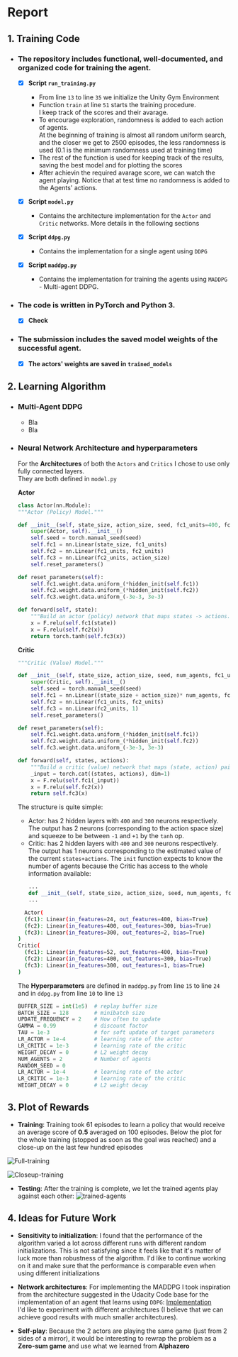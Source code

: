 # Report

## 1. Training Code

* ### The repository includes functional, well-documented, and organized code for training the agent. <br>
   * [x] **Script `run_training.py`**
      * From line `13` to line `35` we initialize the Unity Gym Environment
      * Function `train` at line `51` starts the training procedure. <br>
      I keep track of the scores and their avarage.
      * To encourage exploration, randomness is added to each action of agents. <br>
      At the beginning of training is almost all random uniform search, and the closer we get to 
      2500 episodes, the less randomness is used (0.1 is the minimum randomness used at training time)
      * The rest of the function is used for keeping track of the results, saving the best model and for plotting the scores
      * After achievin the required avarage score, we can watch the agent playing. Notice that at test time no randomness is added to the Agents' actions.
      
   * [x] **Script `model.py`**
     * Contains the architecture implementation for the `Actor` and `Critic` networks. More details in the following sections
   * [x] **Script `ddpg.py`**
     * Contains the implementation for a single agent using `DDPG`
   * [x] **Script `maddpg.py`**
     * Contains the implementation for training the agents using `MADDPG` - Multi-agent DDPG.

* ### The code is written in PyTorch and Python 3.
   * [x] **Check**
   
* ### The submission includes the saved model weights of the successful agent. 
   * [x] **The actors' weights are saved in `trained_models`**
   
## 2. Learning Algorithm

  * ### Multi-Agent DDPG
    * Bla
    * Bla
    
  * ### Neural Network Architecture and hyperparameters
    For the **Architectures** of both the `Actors` and `Critics` I chose to use only fully connected layers.<br>
    They are both defined in `model.py`
    
    **Actor**
    ```python
    class Actor(nn.Module):
    """Actor (Policy) Model."""

    def __init__(self, state_size, action_size, seed, fc1_units=400, fc2_units=300):
        super(Actor, self).__init__()
        self.seed = torch.manual_seed(seed)
        self.fc1 = nn.Linear(state_size, fc1_units)
        self.fc2 = nn.Linear(fc1_units, fc2_units)
        self.fc3 = nn.Linear(fc2_units, action_size)
        self.reset_parameters()

    def reset_parameters(self):
        self.fc1.weight.data.uniform_(*hidden_init(self.fc1))
        self.fc2.weight.data.uniform_(*hidden_init(self.fc2))
        self.fc3.weight.data.uniform_(-3e-3, 3e-3)

    def forward(self, state):
        """Build an actor (policy) network that maps states -> actions."""
        x = F.relu(self.fc1(state))
        x = F.relu(self.fc2(x))
        return torch.tanh(self.fc3(x))
    ```
    **Critic**
    ```python
    """Critic (Value) Model."""

    def __init__(self, state_size, action_size, seed, num_agents, fc1_units=400, fc2_units=300):
        super(Critic, self).__init__()
        self.seed = torch.manual_seed(seed)
        self.fc1 = nn.Linear((state_size + action_size)* num_agents, fc1_units)
        self.fc2 = nn.Linear(fc1_units, fc2_units)
        self.fc3 = nn.Linear(fc2_units, 1)
        self.reset_parameters()

    def reset_parameters(self):
        self.fc1.weight.data.uniform_(*hidden_init(self.fc1))
        self.fc2.weight.data.uniform_(*hidden_init(self.fc2))
        self.fc3.weight.data.uniform_(-3e-3, 3e-3)

    def forward(self, states, actions):
        """Build a critic (value) network that maps (state, action) pairs -> Q-values."""
        _input = torch.cat((states, actions), dim=1)
        x = F.relu(self.fc1(_input))
        x = F.relu(self.fc2(x))
        return self.fc3(x)
    ```
  
    The structure is quite simple:
    * Actor: has 2 hidden layers with `400` and `300` neurons respectively.<br>
      The output has 2 neurons (corresponding to the action space size) and squeeze to be between `-1` and `+1` by the `tanh` op.
    * Critic: has 2 hidden layers with `400` and `300` neurons respectively.<br>
      The output has 1 neurons corresponding to the estimated value of the current `states+actions`.
      The `init` function expects to know the number of agents because the Critic has access to the whole information available:
      ```python
      ...
      def __init__(self, state_size, action_size, seed, num_agents, fc1_units=400, fc2_units=300):
      ...
      ```

    ``` bash
      Actor(
      (fc1): Linear(in_features=24, out_features=400, bias=True)
      (fc2): Linear(in_features=400, out_features=300, bias=True)
      (fc3): Linear(in_features=300, out_features=2, bias=True)
    )
    Critic(
      (fc1): Linear(in_features=52, out_features=400, bias=True)
      (fc2): Linear(in_features=400, out_features=300, bias=True)
      (fc3): Linear(in_features=300, out_features=1, bias=True)
    )
    ```
  
    The **Hyperparameters** are defined in `maddpg.py` from line `15` to line `24` and in `ddpg.py` from line `10` to line `13`

    ``` python
    BUFFER_SIZE = int(1e5)  # replay buffer size
    BATCH_SIZE = 128        # minibatch size
    UPDATE_FREQUENCY = 2    # How often to update
    GAMMA = 0.99            # discount factor
    TAU = 1e-3              # for soft update of target parameters
    LR_ACTOR = 1e-4         # learning rate of the actor 
    LR_CRITIC = 1e-3        # learning rate of the critic
    WEIGHT_DECAY = 0        # L2 weight decay
    NUM_AGENTS = 2          # Number of agents
    RANDOM_SEED = 0
    LR_ACTOR = 1e-4         # learning rate of the actor 
    LR_CRITIC = 1e-3        # learning rate of the critic
    WEIGHT_DECAY = 0        # L2 weight decay
    ```

## 3. Plot of Rewards

   * **Training**: Training took 61 episodes to learn a policy that would receive an average score of **0.5** averaged on 100 episodes.
   Below the plot for the whole training (stopped as soon as the goal was reached) and a close-up on the last few hundred episodes
   
![Full-training](https://github.com/dariocazzani/multi-agent-unity-tennis-MADDPG/blob/master/images/full-training.png)
      
![Closeup-training](https://github.com/dariocazzani/multi-agent-unity-tennis-MADDPG/blob/master/images/closeup-training.png)

  * **Testing**: After the training is complete, we let the trained agents play against each other:
  ![trained-agents](https://github.com/dariocazzani/multi-agent-unity-tennis-MADDPG/blob/master/images/trained-agents.gif)

     

## 4. Ideas for Future Work

* **Sensitivity to initialization**: I found that the performance of the algorithm varied a lot across different runs with different random initializations. This is not satisfying since it feels like that it's matter of luck more than robustness of the algorithm. I'd like to continue working on it and make sure that the performance is comparable even when using different initializations

* **Network architectures**: For implementing the MADDPG I took inspiration from the architecture suggested in the Udacity Code base for the implementation of an agent that learns using `DDPG`: [Implementation](https://github.com/udacity/deep-reinforcement-learning/blob/master/ddpg-pendulum/model.py) <br>
  I'd like to experiment with different architectures (I believe that we can achieve good results with much smaller architectures).

* **Self-play**: Because the 2 actors are playing the same game (just from 2 sides of a mirror), it would be interesting to rewrap the problem as a **Zero-sum game** and use what we learned from **Alphazero**

